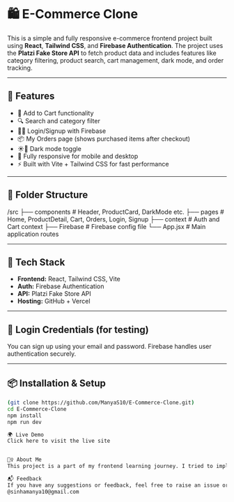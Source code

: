 # 🛍️ E-Commerce Clone

This is a simple and fully responsive e-commerce frontend project built using **React**, **Tailwind CSS**, and **Firebase Authentication**. The project uses the **Platzi Fake Store API** to fetch product data and includes features like category filtering, product search, cart management, dark mode, and order tracking.

---

## 🚀 Features

- 🛒 Add to Cart functionality
- 🔍 Search and category filter
- 🧑‍💼 Login/Signup with Firebase
- 📦 My Orders page (shows purchased items after checkout)
- ☀️🌙 Dark mode toggle
- 📱 Fully responsive for mobile and desktop
- ⚡ Built with Vite + Tailwind CSS for fast performance

---

## 📁 Folder Structure
/src
├── components # Header, ProductCard, DarkMode etc.
├── pages # Home, ProductDetail, Cart, Orders, Login, Signup
├── context # Auth and Cart context
├── Firebase # Firebase config file
└── App.jsx # Main application routes



---

## 🔧 Tech Stack

- **Frontend:** React, Tailwind CSS, Vite
- **Auth:** Firebase Authentication
- **API:** Platzi Fake Store API
- **Hosting:** GitHub + Vercel

---

## 🔐 Login Credentials (for testing)

You can sign up using your email and password. Firebase handles user authentication securely.

---


## 📦 Installation & Setup

```bash
(git clone https://github.com/ManyaS10/E-Commerce-Clone.git)
cd E-Commerce-Clone
npm install
npm run dev

🌍 Live Demo
Click here to visit the live site


🙋‍♀️ About Me
This project is a part of my frontend learning journey. I tried to implement real e-commerce functionalities using React, Tailwind CSS, and Firebase.

📬 Feedback
If you have any suggestions or feedback, feel free to raise an issue or reach out to me!
@sinhamanya10@gmail.com
